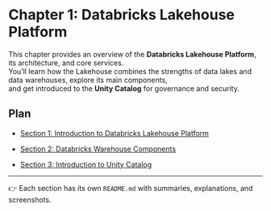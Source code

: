 # Chapter 1: Databricks Lakehouse Platform


This chapter provides an overview of the **Databricks Lakehouse Platform**, its architecture, and core services.  
You’ll learn how the Lakehouse combines the strengths of data lakes and data warehouses, explore its main components,  
and get introduced to the **Unity Catalog** for governance and security.

## Plan 

- [Section 1: Introduction to Databricks Lakehouse Platform](https://github.com/SalmaBoukhris/Databricks-Certified-Data-Engineer-Associate---Preparation/tree/main/1-%20Databricks%20Lakehouse%20Platform/Section%201%20%3A%20Introduction%20to%20databricks%20Lakehouse%20Platform)  

- [Section 2: Databricks Warehouse Components](https://github.com/SalmaBoukhris/Databricks-Certified-Data-Engineer-Associate---Preparation/tree/main/1-%20Databricks%20Lakehouse%20Platform/Section%202%20%3A%20Introduction%20to%20Databricks%20Lakehouse%20Platform)  

- [Section 3: Introduction to Unity Catalog](https://github.com/SalmaBoukhris/Databricks-Certified-Data-Engineer-Associate---Preparation/tree/main/1-%20Databricks%20Lakehouse%20Platform/Section%203%20%3A%20Introduction%20to%20unity%20Catalog)  

-----

👉 Each section has its own `README.md` with summaries, explanations, and screenshots.  
